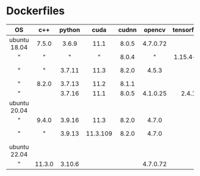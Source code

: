 # Dockerfiles

| OS           | c++    | python | cuda     | cudnn | opencv   | tensorflow | pytorch      | torchvision  | paddlepaddle   | tensorRT | tensorboard | bazel | Dockerfile and aux.files                                                                                |
| :----------: | :----: | :----: | :------: | :---: | :------: | :--------: | :----------: | :----------: | :------------: | :------: | :---------: | :---: | :------------------------------------------------------------------------------------------------------ |
| ubuntu 18.04 | 7.5.0  | 3.6.9  | 11.1     | 8.0.5 | 4.7.0.72 |            | 1.10.2+cu111 | 0.11.3+culll |                |          | 2.5.0       |       | [Dockerfile_u_18_cpp_7_5_py_3_6_cuda_11_1_cudnn_8_0_cv_4_7_torch_1_10_tv_0_11_tb_2_5](./docker_file/Dockerfile_u_18_cpp_7_5_py_3_6_cuda_11_1_cudnn_8_0_cv_4_7_torch_1_10_tv_0_11_tb_2_5) [requirements_u_18_cpp_7_5_py_3_6_cuda_11_1_cudnn_8_0_cv_4_7_torch_1_10_tv_0_11_tb_2_5.txt](./docker_file/requirements_u_18_cpp_7_5_py_3_6_cuda_11_1_cudnn_8_0_cv_4_7_torch_1_10_tv_0_11_tb_2_5.txt)                  |
| "            | "      | "      | "        | 8.0.4 | "        | 1.15.4+nv  |              |              |                | 7.2.1.4  | 1.15.999+nv | 0.24.1 | [Dockerfile_u_18_cpp_7_5_py_3_6_cuda_11_1_cudnn_8_0_cv_4_7_tf_1_15_trt_7_2_tb_1_15_bazel_0_24](./docker_file/Dockerfile_u_18_cpp_7_5_py_3_6_cuda_11_1_cudnn_8_0_cv_4_7_tf_1_15_trt_7_2_tb_1_15_bazel_0_24)               |
| "            | "      | 3.7.11 | 11.3     | 8.2.0 | 4.5.3    |            | 1.10.0       | 0.11.0       |                |          | 2.11.2      |       | [Dockerfile_u_18_cpp_7_5_py_3_7_cuda_11_3_cudnn_8_2_cv_4_5_torch_1_10_tv_0_11_tb_2_11](./docker_file/Dockerfile_u_18_cpp_7_5_py_3_7_cuda_11_3_cudnn_8_2_cv_4_5_torch_1_10_tv_0_11_tb_2_11) [requirements_u_18_cpp_7_5_py_3_7_cuda_11_3_cudnn_8_2_cv_4_5_torch_1_10_tv_0_11_tb_2_11.txt](./docker_file/requirements_u_18_cpp_7_5_py_3_7_cuda_11_3_cudnn_8_2_cv_4_5_torch_1_10_tv_0_11_tb_2_11.txt)                 |
| "            | 8.2.0  | 3.7.13 | 11.2     | 8.1.1 |          |            |              |              | 2.4.1.post1122 |          |             |       | [Dockerfile_u_18_cpp_8_2_py_3_7_cuda_11_2_cudnn_8_1_paddle_2_4](./docker_file/Dockerfile_u_18_cpp_8_2_py_3_7_cuda_11_2_cudnn_8_1_paddle_2_4)      |
| "            |        | 3.7.16 | 11.1     | 8.0.5 | 4.1.0.25 | 2.4.1      |              |              |                |          | 2.11.2      |       | [Dockerfile_u_18_py_3_7_cuda_11_1_cudnn_8_0_cv_4_1_tf_2_4_tb_2_11](./docker_file/Dockerfile_u_18_py_3_7_cuda_11_1_cudnn_8_0_cv_4_1_tf_2_4_tb_2_11) |
| ubuntu 20.04 |        |        |          |       |          |            |              |              |                |          |             |       | [Dockerfile_u_20](./docker_file/Dockerfile_u_20)                                                        |
| "            | 9.4.0  | 3.9.16 | 11.3     | 8.2.0 | 4.7.0    |            | 1.12.1+cu113 | 0.13.1+cu113 |                |          |             |       | [Dockerfile_u_20_cpp_9_4_py_3_9_cuda_11_3_cudnn_8_2_cv_4_7_torch_1_12_tv_0_13](./docker_file/Dockerfile_u_20_cpp_9_4_py_3_9_cuda_11_3_cudnn_8_2_cv_4_7_torch_1_12_tv_0_13)              |
| "            | "      | 3.9.13 | 11.3.109 | 8.2.0 | 4.7.0    |            | 2.0.0        | 0.15.1       |                |          |             |       | [Dockerfile_u_20_cpp_9_4_py_3_9_cuda_11_3_cudnn_8_2_cv_4_7_torch_2_0_tv_0_15](./docker_file/Dockerfile_u_20_cpp_9_4_py_3_9_cuda_11_3_cudnn_8_2_cv_4_7_torch_2_0_tv_0_15) [env_u_20_cpp_9_4_py_3_9_cuda_11_3_cudnn_8_2_cv_4_7_torch_2_0_tv_0_15.yaml](./docker_file/env_u_20_cpp_9_4_py_3_9_cuda_11_3_cudnn_8_2_cv_4_7_torch_2_0_tv_0_15.yaml)                 |
| ubuntu 22.04 |        |        |          |       |          |            |              |              |                |          |             |       | [Dockerfile_u_22](./Dockerfile_u_22)                                                                    |
| "            | 11.3.0 | 3.10.6 |          |       | 4.7.0.72 |            |              |              |                |          |             |       | [Dockerfile_u_22_cpp_11_3_py_3_10_cv_4_7](./docker_file/Dockerfile_u_22_cpp_11_3_py_3_10_cv_4_7)        |
